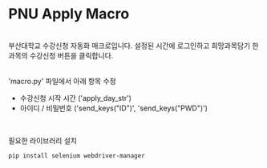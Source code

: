 # PNU Apply Macro

<br>
부산대학교 수강신청 자동화 매크로입니다.  
설정된 시간에 로그인하고 희망과목담기 한 과목의 수강신청 버튼을 클릭합니다.
<br><br>

'macro.py' 파일에서 아래 항목 수정
- 수강신청 시작 시간 ('apply_day_str')
- 아이디 / 비밀번호 ('send_keys("ID")', 'send_keys("PWD")')
<br>

필요한 라이브러리 설치
```bash
pip install selenium webdriver-manager

